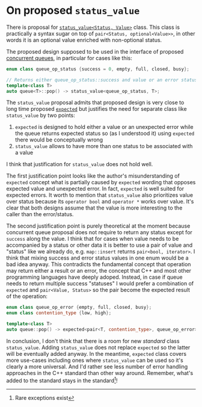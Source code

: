 # On proposed `status_value`

There is proposal for [`status_value<Status, Value>`](http://www.open-std.org/jtc1/sc22/wg21/docs/papers/2014/n4233.html) class. This class is practically a syntax sugar on top of
`pair<Status, optional<Value>>`, in other words it is an optional value enriched with non-optional status.

The proposed design supposed to be used in the interface of proposed [concurrent queues](http://www.open-std.org/jtc1/sc22/wg21/docs/papers/2016/p0260r0.html), in particular for cases like this:

```cpp
enum class queue_op_status {success = 0, empty, full, closed, busy};

// Returns either queue_op_status::success and value or an error status and no value
template<class T>
auto queue<T>::pop() -> status_value<queue_op_status, T>;
```

The `status_value` proposal admits that proposed design is very close to long time proposed [`expected`](http://www.open-std.org/jtc1/sc22/wg21/docs/papers/2021/p0323r10.html) but justifies the need for separate class like `status_value` by two points:
1. `expected` is designed to hold either a value or an unexpected error while the queue returns expected status so (as I understood it) using `expected` there would be conceptually wrong
2. `status_value` allows to have more than one status to be associated with a value

I think that justification for `status_value` does not hold well.

The first justification point looks like the author's misunderstanding of `expected` concept what is partially caused by `expected` wording that opposes expected value and unexpected error. In fact, `expected` is well suited for expected errors. It worth to mention that `status_value` also prioritizes value over status because its `operator bool` and `operator *` works over value. It's clear that both designs assume that the value is more interesting to the caller than the error/status.

The second justification point is purely theoretical at the moment because concurrent queue proposal does not require to return any status except for `success` along the value. I think that for cases when value needs to be accompanied by a status or other data it is better to use a pair of value and "status" like we already do, e.g. `map::insert` returns `pair<bool, iterator>`. I think that mixing success and error status values in one enum would be a bad idea anyway. This contradicts the fundamental concept that operation may return either a result or an error, the concept that C++ and most other programming languages have deeply adoped. Instead, in case if queue needs to return multiple success "statuses" I would prefer a combination of `expected` and `pair<Value, Status>` so the pair become the expected result of the operation:

```cpp
enum class queue_op_error {empty, full, closed, busy};
enum class contention_type {low, high};

template<class T>
auto queue::pop() -> expected<pair<T, contention_type>, queue_op_error>;
```

In conclusion, I don't think that there is a room for new *standard* class `status_value`. Adding `status_value` does not replace `expected` so the latter will be eventually added anyway. In the meantime, `expected` class covers more use-cases including ones where `status_value` can be used so it's clearly a more universal. And I'd rather see less number of error handling approaches in the C++ standard than other way around. Remember, what's added to the standard stays in the standard[^1]!

[^1]: Rare exceptions exist
